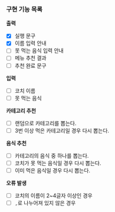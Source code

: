 ### 구현 기능 목록

**출력**
- [x] 실행 문구
- [x] 이름 입력 안내
- [ ] 못 먹는 음식 입력 안내
- [ ] 메뉴 추천 결과
- [ ] 추천 완료 문구

**입력**
- [ ] 코치 이름
- [ ] 못 먹는 음식

**카테고리 추천**
- [ ] 랜덤으로 카테고리를 뽑는다.
- [ ] 3번 이상 먹은 카테고리일 경우 다시 뽑는다.

**음식 추천**
- [ ] 카테고리의 음식 중 하나를 뽑는다.
- [ ] 코치가 못 먹는 음식일 경우 다시 뽑는다.
- [ ] 이미 먹은 음식일 경우 다시 뽑는다.

**오류 발생**
- [ ] 코치의 이름이 2~4글자 이상인 경우
- [ ] `,`로 나누어져 있지 않은 경우
